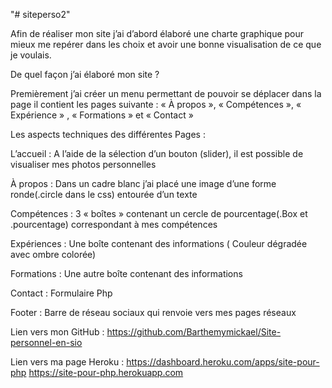 "# siteperso2" 


Afin de réaliser mon site j’ai d’abord élaboré une charte graphique pour mieux me repérer dans les choix et avoir une bonne visualisation de ce que je voulais.

De quel façon j’ai élaboré mon site ?

Premièrement j’ai créer un menu permettant de pouvoir se déplacer dans la page il contient les pages suivante : « À propos », « Compétences », « Expérience » , « Formations » et « Contact »

Les aspects techniques des différentes Pages :

L’accueil : A l’aide de la sélection d’un bouton (slider), il est possible de visualiser mes photos personnelles

À propos : Dans un cadre blanc j’ai placé une image d’une forme ronde(.circle dans le css) entourée d’un texte

Compétences : 3 « boîtes » contenant un cercle de pourcentage(.Box et .pourcentage) correspondant à mes compétences

Expériences : Une boîte contenant des informations ( Couleur dégradée avec ombre colorée)

Formations : Une autre boîte contenant des informations

Contact : Formulaire Php

Footer : Barre de réseau sociaux qui renvoie vers mes pages réseaux

Lien vers mon GitHub : https://github.com/Barthemymickael/Site-personnel-en-sio

Lien vers ma page Heroku : https://dashboard.heroku.com/apps/site-pour-php https://site-pour-php.herokuapp.com
